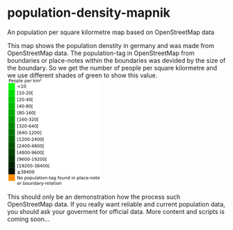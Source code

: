 # population-density-mapnik
An population per square kilormetre map based on OpenStreetMap data

This map shows the population denstity in germany and was made from OpenStreetMap data. The population-tag in OpenStreetMap from boundaries or place-notes within the boundaries was devided by the size of the boundary. So we get the number of people per square kilormetre and we use different shades of green to show this value.
![alt text](https://github.com/codingABI/population-density-mapnik/blob/master/population-density-legend.png)

This should only be an demonstration how the process such OpenStreetMap data. If you really want reliable and current population data, you should ask your goverment for official data.
More content and scripts is coming soon...
